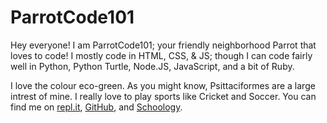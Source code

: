 # ParrotCode101 #

Hey everyone! I am ParrotCode101; your friendly neighborhood Parrot that loves to code! I mostly code in HTML, CSS, & JS; though I  can code fairly well in Python, Python Turtle, Node.JS, JavaScript, and a bit of Ruby.

I love the colour eco-green. As you might know, Psittaciformes are a large intrest of mine. I really love to play sports like Cricket and Soccer. You can find me on [repl.it](http://repl.it/YashasShah), [GitHub](http://github.com/ParrotCode101), and [Schoology](https://henrico.schoology.com/user/56262070/info).
